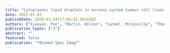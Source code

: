 ```yaml
---
title: "Cytoplasmic lipid droplets in nervous system tumour cell lines: size and lipid species as analysed by 1H nuclear magnetic resonance spectroscopy"
date: 2013-01-01
publishDate: 2020-01-24T17:04:01.041656Z
authors: ["Xiaoyan. Pan", "Martin. Wilson", "Carmel. McConville", "Theodoros N. Arvanitis", "Risto. A. Kauppinen", "Andrew. C. Peet"]
publication_types: ["2"]
abstract: ""
featured: false
publication: "*Biomed Spec Imag*"
---
```


